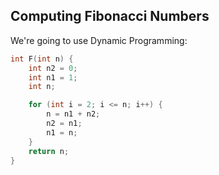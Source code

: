 ## Computing Fibonacci Numbers

We're going to use Dynamic Programming:

```cpp
int F(int n) {
    int n2 = 0;
    int n1 = 1;
    int n;

    for (int i = 2; i <= n; i++) {
        n = n1 + n2;
        n2 = n1;
        n1 = n;
    }
    return n;
}
```
